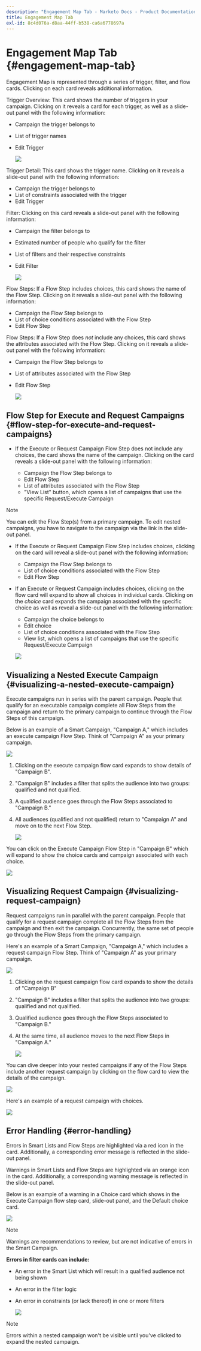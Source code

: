 ```yaml
---
description: "Engagement Map Tab - Marketo Docs - Product Documentation"
title: Engagement Map Tab
exl-id: 8c4d076a-d8aa-44ff-b538-ca6a6778697a
---
```

# Engagement Map Tab {#engagement-map-tab}

Engagement Map is represented through a series of trigger, filter, and flow cards. Clicking on each card reveals additional information.

Trigger Overview: This card shows the number of triggers in your campaign. Clicking on it reveals a card for each trigger, as well as a slide-out panel with the following information:

* Campaign the trigger belongs to
* List of trigger names
* Edit Trigger

   ![](assets/engagement-map-tab-1.png)

Trigger Detail: This card shows the trigger name. Clicking on it reveals a slide-out panel with the following information:

* Campaign the trigger belongs to
* List of constraints associated with the trigger
* Edit Trigger

Filter: Clicking on this card reveals a slide-out panel with the following information:

* Campaign the filter belongs to
* Estimated number of people who qualify for the filter
* List of filters and their respective constraints
* Edit Filter

   ![](assets/engagement-map-tab-3.png)

Flow Steps: If a Flow Step includes choices, this card shows the name of the Flow Step. Clicking on it reveals a slide-out panel with the following information:

* Campaign the Flow Step belongs to
* List of choice conditions associated with the Flow Step
* Edit Flow Step

Flow Steps: If a Flow Step does _not_ include any choices, this card shows the attributes associated with the Flow Step. Clicking on it reveals a slide-out panel with the following information:

* Campaign the Flow Step belongs to
* List of attributes associated with the Flow Step
* Edit Flow Step

   ![](assets/engagement-map-tab-5.png)

## Flow Step for Execute and Request Campaigns {#flow-step-for-execute-and-request-campaigns}

* If the Execute or Request Campaign Flow Step does not include any choices, the card shows the name of the campaign. Clicking on the card reveals a slide-out panel with the following information:

  * Campaign the Flow Step belongs to
  * Edit Flow Step
  * List of attributes associated with the Flow Step
  * "View List" button, which opens a list of campaigns that use the specific Request/Execute Campaign

>[!NOTE]
>
>You can edit the Flow Step(s) from a primary campaign. To edit nested campaigns, you have to navigate to the campaign via the link in the slide-out panel.

* If the Execute or Request Campaign Flow Step includes choices, clicking on the card will reveal a slide-out panel with the following information:

  * Campaign the Flow Step belongs to
  * List of choice conditions associated with the Flow Step
  * Edit Flow Step

* If an Execute or Request Campaign includes choices, clicking on the flow card will expand to show all choices in individual cards. Clicking on the _choice_ card expands the campaign associated with the specific choice as well as reveal a slide-out panel with the following information:

  * Campaign the choice belongs to
  * Edit choice
  * List of choice conditions associated with the Flow Step
  * View list, which opens a list of campaigns that use the specific Request/Execute Campaign

   ![](assets/engagement-map-tab-10.png)

## Visualizing a Nested Execute Campaign {#visualizing-a-nested-execute-campaign}

Execute campaigns run in series with the parent campaign. People that qualify for an executable campaign complete all Flow Steps from the campaign and return to the primary campaign to continue through the Flow Steps of this campaign.

Below is an example of a Smart Campaign, "Campaign A," which includes an execute campaign Flow Step. Think of "Campaign A" as your primary campaign.

   ![](assets/engagement-map-tab-11.png)

1. Clicking on the execute campaign flow card expands to show details of "Campaign B".
1. "Campaign B" includes a filter that splits the audience into two groups: qualified and not qualified.
1. A qualified audience goes through the Flow Steps associated to "Campaign B."
1. All audiences (qualified and not qualified) return to "Campaign A" and move on to the next Flow Step.

   ![](assets/engagement-map-tab-12.png)

You can click on the Execute Campaign Flow Step in "Campaign B" which will expand to show the choice cards and campaign associated with each choice.

   ![](assets/engagement-map-tab-13.png)

## Visualizing Request Campaign {#visualizing-request-campaign}

Request campaigns run in parallel with the parent campaign. People that qualify for a request campaign complete all the Flow Steps from the campaign and then exit the campaign. Concurrently, the same set of people go through the Flow Steps from the primary campaign.

Here's an example of a Smart Campaign, "Campaign A," which includes a request campaign Flow Step. Think of "Campaign A" as your primary campaign.

   ![](assets/engagement-map-tab-14.png)

1. Clicking on the request campaign flow card expands to show the details of "Campaign B"
1. "Campaign B" includes a filter that splits the audience into two groups: qualified and not qualified.
1. Qualified audience goes through the Flow Steps associated to "Campaign B."
1. At the same time, all audience moves to the next Flow Steps in "Campaign A."

   ![](assets/engagement-map-tab-15.png)

You can dive deeper into your nested campaigns if any of the Flow Steps include another request campaign by clicking on the flow card to view the details of the campaign.

   ![](assets/engagement-map-tab-16.png)

Here's an example of a request campaign with choices.

   ![](assets/engagement-map-tab-17.png)

## Error Handling {#error-handling}

Errors in Smart Lists and Flow Steps are highlighted via a red icon in the card. Additionally, a corresponding error message is reflected in the slide-out panel.

Warnings in Smart Lists and Flow Steps are highlighted via an orange icon in the card. Additionally, a corresponding warning message is reflected in the slide-out panel.

Below is an example of a warning in a Choice card which shows in the Execute Campaign flow step card, slide-out panel, and the Default choice card.

   ![](assets/engagement-map-tab-18.png)

>[!NOTE]
>
>Warnings are recommendations to review, but are not indicative of errors in the Smart Campaign.

**Errors in filter cards can include:**

* An error in the Smart List which will result in a qualified audience not being shown

* An error in the filter logic

* An error in constraints (or lack thereof) in one or more filters

   ![](assets/engagement-map-tab-20.png)

>[!NOTE]
>
>Errors within a nested campaign won't be visible until you've clicked to expand the nested campaign.
